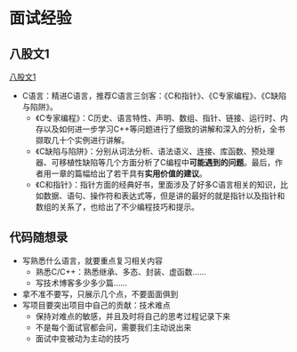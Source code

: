 # 面试经验
## 八股文1
[八股文1](../../../books/八股文/八股文1.pdf)
* C语言：精进C语言，推荐C语言三剑客：《C和指针》、《C专家编程》、《C缺陷与陷阱》。
  * 《C专家编程》：C历史、语言特性、声明、数组、指针、链接、运行时、内存以及如何进一步学习C++等问题进行了细致的讲解和深入的分析，全书撷取几十个实例进行讲解。
  * 《C缺陷与陷阱》：分别从词法分析、语法语义、连接、库函数、预处理器、可移植性缺陷等几个方面分析了C编程中**可能遇到的问题**。最后，作者用一章的篇幅给出了若干具有**实用价值的建议**。
  * 《C和指针》：指针方面的经典好书，里面涉及了好多C语言相关的知识，比如数据、语句、操作符和表达式等，但是讲的最好的就是指针以及指针和数组的关系了，也给出了不少编程技巧和提示。

## 代码随想录
* 写熟悉什么语言，就要重点复习相关内容
  * 熟悉C/C++：熟悉继承、多态、封装、虚函数......
  * 写技术博客多少多少篇......
* 拿不准不要写，只展示几个点，不要面面俱到
* 写项目要突出项目中自己的贡献：技术难点
  * 保持对难点的敏感，并且及时将自己的思考过程记录下来
  * 不是每个面试官都会问，需要我们主动说出来
  * 面试中变被动为主动的技巧
